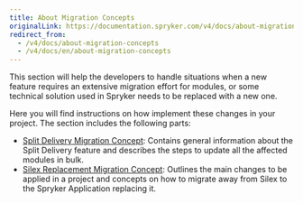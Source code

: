 ```yaml
---
title: About Migration Concepts
originalLink: https://documentation.spryker.com/v4/docs/about-migration-concepts
redirect_from:
  - /v4/docs/about-migration-concepts
  - /v4/docs/en/about-migration-concepts
---
```


This section will help the developers to handle situations when a new feature requires an extensive migration effort for modules, or some technical solution used in Spryker needs to be replaced with a new one.

Here you will find instructions on how implement these changes in your project. The section includes the following parts:

* [Split Delivery Migration Concept](/docs/scos/dev/migration-and-integration/202001.0/migration-concepts/split-delivery-): Contains general information about the Split Delivery feature and describes the steps to update all the affected modules in bulk.
* [Silex Replacement Migration Concept](/docs/scos/dev/migration-and-integration/202001.0/migration-concepts/silex-replacement/silex-replaceme): Outlines the main changes to be applied in a project and concepts on how to migrate away from Silex to the Spryker Application replacing it.
